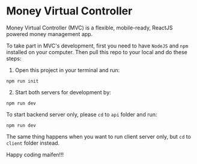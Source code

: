 # Money Virtual Controller
Money Virtual Controller (MVC) is a flexible, mobile-ready, ReactJS powered money management app.

To take part in MVC's development, first you need to have `NodeJS` and `npm` installed on your computer. 
Then pull this repo to your local and do these steps:
<br>
1. Open this project in your terminal and run:
```
npm run init
```
2. Start both servers for development by:
```
npm run dev
```
To start backend server only, please `cd` to `api` folder and run:
```
npm run dev
```
The same thing happens when you want to run client server only, but `cd` to `client` folder instead.

Happy coding maifen!!!
